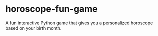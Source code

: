 # horoscope-fun-game
A fun interactive Python game that gives you a personalized horoscope based on your birth month.
